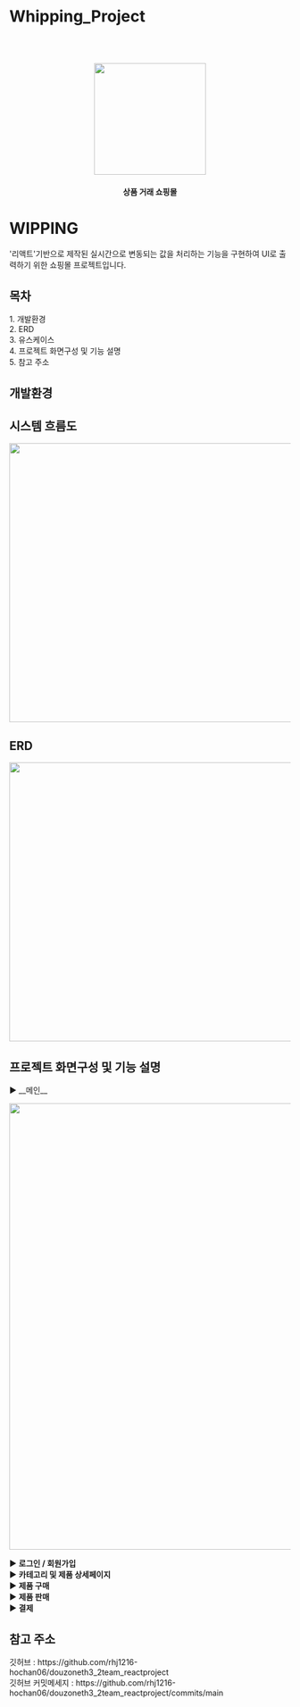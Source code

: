 # Whipping_Project
<br/><br/>
<p align="center"><img src="https://user-images.githubusercontent.com/97080437/210049100-93844be1-331c-4631-a734-28a5a2708a4e.jpg" width="200" height="200"></p>
<h4 align="center">상품 거래 쇼핑몰</h4>
<h1>WIPPING</h1>
'리액트'기반으로 제작된 실시간으로 변동되는 값을 처리하는 기능을 구현하여 UI로 출력하기 위한 쇼핑몰 프로젝트입니다.
<br/>

<h2>목차</h2>
1. 개발환경<br/>
2. ERD<br/>
3. 유스케이스<br/>
4. 프로젝트 화면구성 및 기능 설명<br/>
5. 참고 주소<br/>

## 개발환경
<h2>시스템 흐름도</h2>
<p align="center"><img src="https://user-images.githubusercontent.com/97080437/210190282-8fba3927-2aad-4419-9520-85b5ddab7818.png" width="800" height="500"></p>
<h2>ERD</h2>
<p align="center"><img src="https://user-images.githubusercontent.com/97080437/210190252-e4c6a342-7d61-4e26-8373-b6c2d4807843.png" width="800" height="500"></p>
<h2>프로젝트 화면구성 및 기능 설명</h2>
▶ __메인__<br/>
<p align="center"><img src="https://user-images.githubusercontent.com/97080437/210190519-174d6fdc-0ae7-47d4-99de-14a408cd68e6.png" width="900" height="800"></p>

▶ __로그인 / 회원가입__<br/>
▶ __카테고리 및 제품 상세페이지__<br/>
▶ __제품 구매__<br/>
▶ __제품 판매__<br/>
▶ __결제__<br/>

<h2>참고 주소</h2>
깃허브 : https://github.com/rhj1216-hochan06/douzoneth3_2team_reactproject <br/>
깃허브 커밋메세지 : https://github.com/rhj1216-hochan06/douzoneth3_2team_reactproject/commits/main


   

